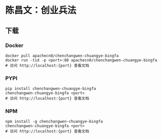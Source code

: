 # 陈昌文：创业兵法

## 下载

### Docker

```
docker pull apachecn0/chenchangwen-chuangye-bingfa
docker run -tid -p <port>:80 apachecn0/chenchangwen-chuangye-bingfa
# 访问 http://localhost:{port} 查看文档
```

### PYPI

```
pip install chenchangwen-chuangye-bingfa
chenchangwen-chuangye-bingfa <port>
# 访问 http://localhost:{port} 查看文档
```

### NPM

```
npm install -g chenchangwen-chuangye-bingfa
chenchangwen-chuangye-bingfa <port>
# 访问 http://localhost:{port} 查看文档
```